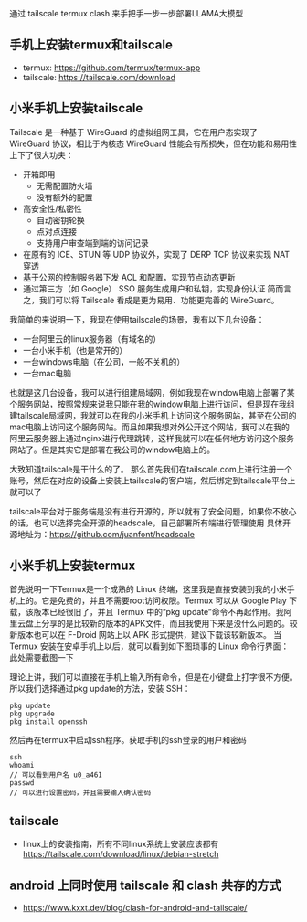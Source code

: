 通过 tailscale termux clash 来手把手一步一步部署LLAMA大模型


## 手机上安装termux和tailscale

- termux: https://github.com/termux/termux-app
- tailscale: https://tailscale.com/download

## 小米手机上安装tailscale
Tailscale 是一种基于 WireGuard 的虚拟组网工具，它在用户态实现了 WireGuard 协议，相比于内核态 WireGuard 性能会有所损失，但在功能和易用性上下了很大功夫：
- 开箱即用
  - 无需配置防火墙
  - 没有额外的配置
- 高安全性/私密性
  - 自动密钥轮换
  - 点对点连接
  - 支持用户审查端到端的访问记录
- 在原有的 ICE、STUN 等 UDP 协议外，实现了 DERP TCP 协议来实现 NAT 穿透
- 基于公网的控制服务器下发 ACL 和配置，实现节点动态更新
- 通过第三方（如 Google） SSO 服务生成用户和私钥，实现身份认证
简而言之，我们可以将 Tailscale 看成是更为易用、功能更完善的 WireGuard。

我简单的来说明一下，我现在使用tailscale的场景，我有以下几台设备：
- 一台阿里云的linux服务器（有域名的）
- 一台小米手机（也是常开的）
- 一台windows电脑（在公司，一般不关机的）
- 一台mac电脑

也就是这几台设备，我可以进行组建局域网，例如我现在window电脑上部署了某个服务网站，按照常规来说我只能在我的window电脑上进行访问，但是现在我组建tailscale局域网，我就可以在我的小米手机上访问这个服务网站，甚至在公司的mac电脑上访问这个服务网站。而且如果我想对外公开这个网站，我可以在我的阿里云服务器上通过nginx进行代理跳转，这样我就可以在任何地方访问这个服务网站了。但是其实它是部署在我公司的window电脑上的。


大致知道tailscale是干什么的了。
那么首先我们在tailscale.com上进行注册一个账号，然后在对应的设备上安装上tailscale的客户端，然后绑定到tailscale平台上就可以了

tailscale平台对于服务端是没有进行开源的，所以就有了安全问题，如果你不放心的话，也可以选择完全开源的headscale，自己部署所有端进行管理使用
具体开源地址为：https://github.com/juanfont/headscale

## 小米手机上安装termux 
首先说明一下Termux是一个成熟的 Linux 终端，这里我是直接安装到我的小米手机上的。它是免费的，并且不需要root访问权限。Termux 可以从 Google Play 下载，该版本已经很旧了，并且 Termux 中的“pkg update”命令不再起作用。我阿里云盘上分享的是比较新的版本的APK文件，而且我使用下来是没什么问题的。较新版本也可以在 F-Droid 网站上以 APK 形式提供，建议下载该较新版本。
当 Termux 安装在安卓手机上以后，就可以看到如下图琐事的 Linux 命令行界面：
此处需要截图一下

理论上讲，我们可以直接在手机上输入所有命令，但是在小键盘上打字很不方便。所以我们选择通过pkg update的方法，安装 SSH：
```
pkg update
pkg upgrade
pkg install openssh
```
然后再在termux中启动ssh程序。获取手机的ssh登录的用户和密码
```
ssh
whoami
// 可以看到用户名 u0_a461
passwd
// 可以进行设置密码，并且需要输入确认密码

```


## tailscale
- linux上的安装指南，所有不同linux系统上安装应该都有 https://tailscale.com/download/linux/debian-stretch

## android 上同时使用 tailscale 和 clash 共存的方式
- https://www.kxxt.dev/blog/clash-for-android-and-tailscale/